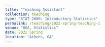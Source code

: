 ```yaml
---
title: "Teaching Assistant"
collection: teaching
type: "STAT 2000: Introductory Statistics"
permalink: /teaching/2022-spring-teaching-1
venue: "UGA, Statistics"
date: 2022 Spring
location: "Athens, GA"
---
```


